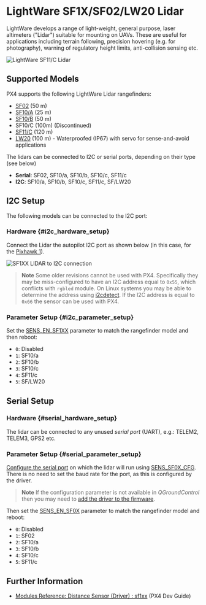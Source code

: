 # LightWare SF1X/SF02/LW20 Lidar

LightWare develops a range of light-weight, general purpose, laser altimeters ("Lidar") suitable for mounting on UAVs. These are useful for applications including terrain following, precision hovering (e.g. for photography), warning of regulatory height limits, anti-collision sensing etc.

![LightWare SF11/C Lidar](../../assets/hardware/sensors/sf11c_120_m.jpg)

## Supported Models

PX4 supports the following LightWare Lidar rangefinders:

- [SF02](http://lightware.co.za/shop2017/proximity-sensors/1-sf02f.html) (50 m)
- [SF10/A](http://lightware.co.za/shop2017/drone-altimeters/26-sf10a-25-m.html) (25 m)
- [SF10/B](http://lightware.co.za/shop2017/drone-altimeters/25-sf10b-50-m.html) (50 m)
- SF10/C (100m) (Discontinued)
- [SF11/C](http://lightware.co.za/shop2017/drone-altimeters/44-sf11c-120-m.html) (120 m)
- [LW20](http://lightware.co.za/shop2017/drone-altimeters/51-lw20-100-m.html) (100 m) - Waterproofed (IP67) with servo for sense-and-avoid applications

The lidars can be connected to I2C or serial ports, depending on their type (see below)

- **Serial**: SF02, SF10/a, SF10/b, SF10/c, SF11/c
- **I2C**: SF10/a, SF10/b, SF10/c, SF11/c, SF/LW20

## I2C Setup

The following models can be connected to the I2C port:

### Hardware {#i2c_hardware_setup}

Connect the Lidar the autopilot I2C port as shown below (in this case, for the [Pixhawk 1](../flight_controller/mro_pixhawk.md)).

![SF1XX LIDAR to I2C connection](../../assets/hardware/sensors/sf1xx_i2c.jpg)

> **Note** Some older revisions cannot be used with PX4. Specifically they may be miss-configured to have an I2C address equal to `0x55`, which conflicts with `rgbled` module. On Linux systems you may be able to determine the address using [i2cdetect](http://manpages.ubuntu.com/manpages/zesty/man8/i2cdetect.8.html). If the I2C address is equal to `0x66` the sensor can be used with PX4.

### Parameter Setup {#i2c_parameter_setup}

Set the [SENS_EN_SF1XX](../advanced_config/parameter_reference.md#SENS_EN_SF1XX) parameter to match the rangefinder model and then reboot:

- `0`: Disabled
- `1`: SF10/a
- `2`: SF10/b
- `3`: SF10/c
- `4`: SF11/c
- `5`: SF/LW20

## Serial Setup

### Hardware {#serial_hardware_setup}

The lidar can be connected to any unused *serial port* (UART), e.g.: TELEM2, TELEM3, GPS2 etc.

<!-- Would be good to show serial setup! -->

### Parameter Setup {#serial_parameter_setup}

[Configure the serial port](../peripherals/serial_configuration.md) on which the lidar will run using [SENS_SF0X_CFG](../advanced_config/parameter_reference.md#SENS_SF0X_CFG). There is no need to set the baud rate for the port, as this is configured by the driver.

> **Note** If the configuration parameter is not available in *QGroundControl* then you may need to [add the driver to the firmware](../peripherals/serial_configuration.md#parameter_not_in_firmware).

Then set the [SENS_EN_SF0X](../advanced_config/parameter_reference.md#SENS_EN_SF0X) parameter to match the rangefinder model and reboot:

- `0`: Disabled
- `1`: SF02
- `2`: SF10/a
- `3`: SF10/b
- `4`: SF10/c
- `5`: SF11/c

## Further Information

- [Modules Reference: Distance Sensor (Driver) : sf1xx](https://dev.px4.io/en/middleware/modules_driver_distance_sensor.html#sf1xx) (PX4 Dev Guide)
